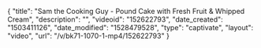 {
    "title": "Sam the Cooking Guy - Pound Cake with Fresh Fruit & Whipped Cream",
    "description": "",
    "videoid": "152622793",
    "date_created": "1503411126",
    "date_modified": "1528479528",
    "type": "captivate",
    "layout": "video",
    "url": "\/v\/bk71-1070-1-mp4\/152622793"
}